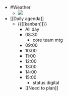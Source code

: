 - #Weather
    - ![](https://firebasestorage.googleapis.com/v0/b/firescript-577a2.appspot.com/o/imgs%2Fapp%2FDavidsroam%2F0xZpfvU3vE.png?alt=media&token=ce0f28eb-2e0c-4b9d-b665-042410c3cb9c)
- [[Daily agenda]]
    - {{[[kanban]]}}
        - All day
        - 08:30
            - core team mtg
        - 09:00
        - 10:00
        - 11:00
        - 12:00
        - 13:00
        - 14:00
        - 15:00
            - status digital
        - [[Need to plan]]
